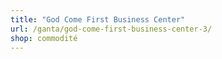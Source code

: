 ```yaml
---
title: "God Come First Business Center"
url: /ganta/god-come-first-business-center-3/
shop: commodité
---
```

